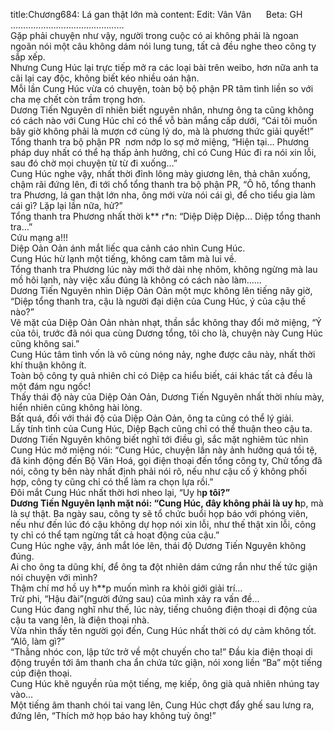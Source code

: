 title:Chương684: Lá gan thật lớn mà
content:
Edit: Vân Vân      Beta: GH<br>………………………………………<br>Gặp phải chuyện như vậy, người trong cuộc có ai không phải là ngoan ngoãn nói một câu không dám nói lung tung, tất cả đều nghe theo công ty sắp xếp.<br>Nhưng Cung Húc lại trực tiếp mở ra các loại bài trên weibo, hơn nữa anh ta cãi lại cay độc, không biết kéo nhiều oán hận.<br>Mỗi lần Cung Húc vừa có chuyện, toàn bộ bộ phận PR tâm tình liền so với cha mẹ chết còn trầm trọng hơn.<br>Dương Tiến Nguyên dĩ nhiên biết nguyên nhân, nhưng ông ta cũng không có cách nào với Cung Húc chỉ có thể vỗ bàn mắng cấp dưới, “Cái tôi muốn bây giờ không phải là mượn cớ cùng lý do, mà là phương thức giải quyết!”<br>Tổng thanh tra bộ phận PR  nơm nớp lo sợ mở miệng, “Hiện tại… Phương pháp duy nhất có thể hạ thấp ảnh hưởng, chỉ có Cung Húc đi ra nói xin lỗi, sau đó chờ mọi chuyện từ từ đi xuống…”<br>Cung Húc nghe vậy, nhất thời đỉnh lông mày giương lên, thả chân xuống, chậm rãi đứng lên, đi tới chổ tổng thanh tra bộ phận PR, “Ô hô, tổng thanh tra Phương, lá gan thật lớn nha, ông mới vừa nói cái gì, để cho tiểu gia làm cái gì? Lặp lại lần nữa, hử?”<br>Tổng thanh tra Phương nhất thời k** r*n: “Diệp Diệp Diệp… Diệp tổng thanh tra…”<br>Cứu mạng a!!!<br>Diệp Oản Oản ánh mắt liếc qua cảnh cáo nhìn Cung Húc.<br>Cung Húc hừ lạnh một tiếng, không cam tâm mà lui về.<br>Tổng thanh tra Phương lúc này mới thở dài nhẹ nhõm, không ngừng mà lau mồ hôi lạnh, này việc xấu đúng là không có cách nào làm......<br>Dương Tiến Nguyên nhìn Diệp Oản Oản một mực không lên tiếng nãy giờ, “Diệp tổng thanh tra, cậu là người đại diện của Cung Húc, ý của cậu thế nào?”<br>Vẽ mặt của Diệp Oản Oản nhàn nhạt, thần sắc không thay đổi mở miệng, “Ý của tôi, trước đã nói qua cùng Dương tổng, tôi cho là, chuyện này Cung Húc cũng không sai.”<br>Cung Húc tâm tình vốn là vô cùng nóng nảy, nghe được câu này, nhất thời khí thuận không ít.<br>Toàn bộ công ty quả nhiên chỉ có Diệp ca hiểu biết, cái khác tất cả đều là một đám ngu ngốc!<br>Thấy thái độ này của Diệp Oản Oản, Dương Tiến Nguyên nhất thời nhíu mày, hiển nhiên cũng không hài lòng.<br>Bất quá, đối với thái độ của Diệp Oản Oản, ông ta cũng có thể lý giải.<br>Lấy tính tình của Cung Húc, Diệp Bạch cũng chỉ có thể thuận theo cậu ta.<br>Dương Tiến Nguyên không biết nghĩ tới điều gì, sắc mặt nghiêm túc nhìn Cung Húc mở miệng nói: “Cung Húc, chuyện lần này ảnh hưởng quá tồi tệ, đã kinh động đến Bộ Văn Hoá, gọi điện thoại đến tổng công ty, Chử tổng đã nói, công ty bên này nhất định phải nói rõ, nếu như cậu cố ý không phối hợp, công ty cũng chỉ có thể làm ra chọn lựa rồi.”<br>Đôi mắt Cung Húc nhất thời hơi nheo lại, “Uy h**p tôi?”<br>Dương Tiến Nguyên lạnh mặt nói: “Cung Húc, đây không phải là uy h**p, mà là sự thật. Ba ngày sau, công ty sẽ tổ chức buổi họp báo với phóng viên, nếu như đến lúc đó cậu không dự họp nói xin lỗi, như thế thật xin lỗi, công ty chỉ có thể tạm ngừng tất cả hoạt động của cậu.”<br>Cung Húc nghe vậy, ánh mắt lóe lên, thái độ Dương Tiến Nguyên không đúng.<br>Ai cho ông ta dũng khí, để ông ta đột nhiên dám cứng rắn như thế tức giận nói chuyện với mình?<br>Thậm chí mơ hồ uy h**p muốn mình ra khỏi giới giải trí…<br>Trừ phi, “Hậu đài”(người đứng sau) của mình xảy ra vấn đề…<br>Cung Húc đang nghĩ như thế, lúc này, tiếng chuông điện thoại di động của cậu ta vang lên, là điện thoại nhà.<br>Vừa nhìn thấy tên người gọi đến, Cung Húc nhất thời có dự cảm không tốt.<br>“Alô, làm gì?”<br>“Thằng nhóc con, lập tức trở về một chuyến cho ta!” Đầu kia điện thoại di động truyền tới âm thanh cha ẩn chứa tức giận, nói xong liền “Ba” một tiếng cúp điện thoại.<br>Cung Húc khẽ nguyền rủa một tiếng, mẹ kiếp, ông già quả nhiên nhúng tay vào…<br>Một tiếng âm thanh chói tai vang lên, Cung Húc chợt đẩy ghế sau lưng ra, đứng lên, “Thích mở họp báo hay không tuỳ ông!”